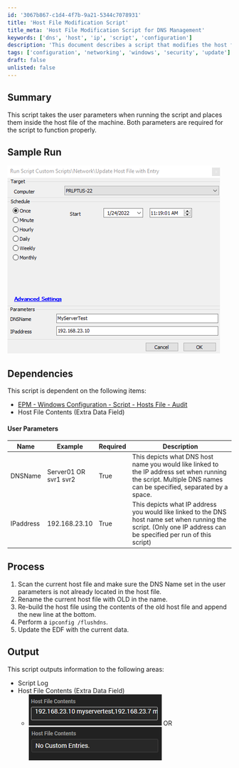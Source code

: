 ```yaml
---
id: '3067b867-c1d4-4f7b-9a21-5344c7078931'
title: 'Host File Modification Script'
title_meta: 'Host File Modification Script for DNS Management'
keywords: ['dns', 'host', 'ip', 'script', 'configuration']
description: 'This document describes a script that modifies the host file on a machine by taking user-defined parameters for DNS names and IP addresses. It includes a sample run, dependencies, user parameters, and the process for execution, ensuring proper management of DNS entries.'
tags: ['configuration', 'networking', 'windows', 'security', 'update']
draft: false
unlisted: false
---
```

## Summary

This script takes the user parameters when running the script and places them inside the host file of the machine. Both parameters are required for the script to function properly.

## Sample Run

![Sample Run](../../../static/img/Hosts-File---Add/image_1.png)

## Dependencies

This script is dependent on the following items:
- [EPM - Windows Configuration - Script - Hosts File - Audit](https://proval.itglue.com/DOC-5078775-9106329)
- Host File Contents (Extra Data Field)

#### User Parameters

| Name      | Example               | Required | Description                                                                                                                                          |
|-----------|-----------------------|----------|------------------------------------------------------------------------------------------------------------------------------------------------------|
| DNSName   | Server01 OR<br>svr1 svr2 | True     | This depicts what DNS host name you would like linked to the IP address set when running the script. Multiple DNS names can be specified, separated by a space. |
| IPaddress | 192.168.23.10        | True     | This depicts what IP address you would like linked to the DNS host name set when running the script. (Only one IP address can be specified per run of this script) |

## Process

1. Scan the current host file and make sure the DNS Name set in the user parameters is not already located in the host file.
2. Rename the current host file with OLD in the name.
3. Re-build the host file using the contents of the old host file and append the new line at the bottom.
4. Perform a `ipconfig /flushdns`.
5. Update the EDF with the current data.

## Output

This script outputs information to the following areas:
- Script Log
- Host File Contents (Extra Data Field)
  - ![Output 1](../../../static/img/Hosts-File---Add/image_2.png) OR ![Output 2](../../../static/img/Hosts-File---Add/image_3.png)







